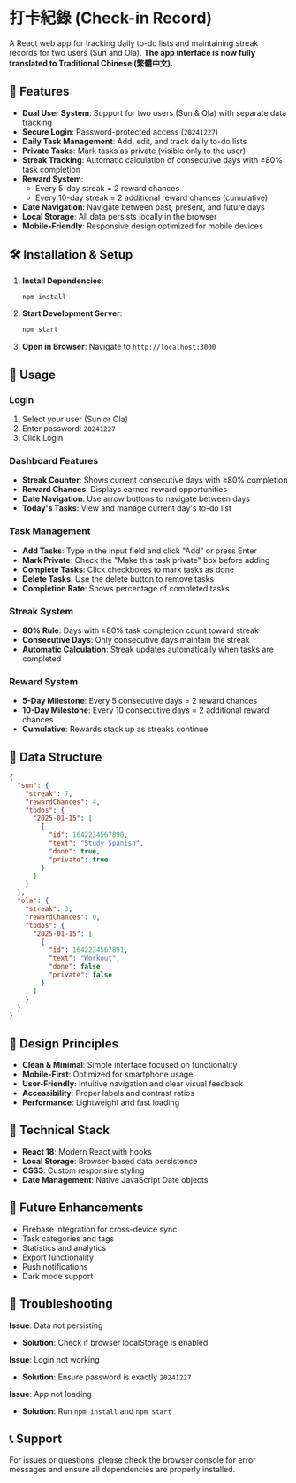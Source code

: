 # 打卡紀錄 (Check-in Record)

A React web app for tracking daily to-do lists and maintaining streak records for two users (Sun and Ola). **The app interface is now fully translated to Traditional Chinese (繁體中文).**

## 🚀 Features

- **Dual User System**: Support for two users (Sun & Ola) with separate data tracking
- **Secure Login**: Password-protected access (`20241227`)
- **Daily Task Management**: Add, edit, and track daily to-do lists
- **Private Tasks**: Mark tasks as private (visible only to the user)
- **Streak Tracking**: Automatic calculation of consecutive days with ≥80% task completion
- **Reward System**: 
  - Every 5-day streak = 2 reward chances
  - Every 10-day streak = 2 additional reward chances (cumulative)
- **Date Navigation**: Navigate between past, present, and future days
- **Local Storage**: All data persists locally in the browser
- **Mobile-Friendly**: Responsive design optimized for mobile devices

## 🛠️ Installation & Setup

1. **Install Dependencies**:
   ```bash
   npm install
   ```

2. **Start Development Server**:
   ```bash
   npm start
   ```

3. **Open in Browser**:
   Navigate to `http://localhost:3000`

## 📱 Usage

### Login
1. Select your user (Sun or Ola)
2. Enter password: `20241227`
3. Click Login

### Dashboard Features
- **Streak Counter**: Shows current consecutive days with ≥80% completion
- **Reward Chances**: Displays earned reward opportunities
- **Date Navigation**: Use arrow buttons to navigate between days
- **Today's Tasks**: View and manage current day's to-do list

### Task Management
- **Add Tasks**: Type in the input field and click "Add" or press Enter
- **Mark Private**: Check the "Make this task private" box before adding
- **Complete Tasks**: Click checkboxes to mark tasks as done
- **Delete Tasks**: Use the delete button to remove tasks
- **Completion Rate**: Shows percentage of completed tasks

### Streak System
- **80% Rule**: Days with ≥80% task completion count toward streak
- **Consecutive Days**: Only consecutive days maintain the streak
- **Automatic Calculation**: Streak updates automatically when tasks are completed

### Reward System
- **5-Day Milestone**: Every 5 consecutive days = 2 reward chances
- **10-Day Milestone**: Every 10 consecutive days = 2 additional reward chances
- **Cumulative**: Rewards stack up as streaks continue

## 💾 Data Structure

```json
{
  "sun": {
    "streak": 7,
    "rewardChances": 4,
    "todos": {
      "2025-01-15": [
        {
          "id": 1642234567890,
          "text": "Study Spanish",
          "done": true,
          "private": true
        }
      ]
    }
  },
  "ola": {
    "streak": 3,
    "rewardChances": 0,
    "todos": {
      "2025-01-15": [
        {
          "id": 1642234567891,
          "text": "Workout",
          "done": false,
          "private": false
        }
      ]
    }
  }
}
```

## 🎨 Design Principles

- **Clean & Minimal**: Simple interface focused on functionality
- **Mobile-First**: Optimized for smartphone usage
- **User-Friendly**: Intuitive navigation and clear visual feedback
- **Accessibility**: Proper labels and contrast ratios
- **Performance**: Lightweight and fast loading

## 🔧 Technical Stack

- **React 18**: Modern React with hooks
- **Local Storage**: Browser-based data persistence
- **CSS3**: Custom responsive styling
- **Date Management**: Native JavaScript Date objects

## 📝 Future Enhancements

- Firebase integration for cross-device sync
- Task categories and tags
- Statistics and analytics
- Export functionality
- Push notifications
- Dark mode support

## 🐛 Troubleshooting

**Issue**: Data not persisting
- **Solution**: Check if browser localStorage is enabled

**Issue**: Login not working
- **Solution**: Ensure password is exactly `20241227`

**Issue**: App not loading
- **Solution**: Run `npm install` and `npm start`

## 📞 Support

For issues or questions, please check the browser console for error messages and ensure all dependencies are properly installed. 